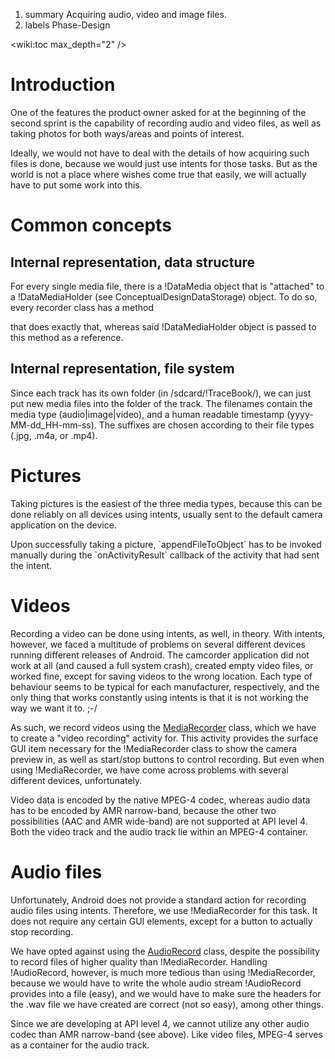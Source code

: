 1.  summary Acquiring audio, video and image files.
2.  labels Phase-Design

<wiki:toc max_depth="2" />

Introduction
============

One of the features the product owner asked for at the beginning of the
second sprint is the capability of recording audio and video files, as
well as taking photos for both ways/areas and points of interest.

Ideally, we would not have to deal with the details of how acquiring
such files is done, because we would just use intents for those tasks.
But as the world is not a place where wishes come true that easily, we
will actually have to put some work into this.

Common concepts
===============

Internal representation, data structure
---------------------------------------

For every single media file, there is a !DataMedia object that is
"attached" to a !DataMediaHolder (see ConceptualDesignDataStorage)
object. To do so, every recorder class has a method

that does exactly that, whereas said !DataMediaHolder object is passed
to this method as a reference.

Internal representation, file system
------------------------------------

Since each track has its own folder (in /sdcard/!TraceBook/), we can
just put new media files into the folder of the track. The filenames
contain the media type (audio|image|video), and a human readable
timestamp (yyyy-MM-dd\_HH-mm-ss). The suffixes are chosen according to
their file types (.jpg, .m4a, or .mp4).

Pictures
========

Taking pictures is the easiest of the three media types, because this
can be done reliably on all devices using intents, usually sent to the
default camera application on the device.

Upon successfully taking a picture, \`appendFileToObject\` has to be
invoked manually during the \`onActivityResult\` callback of the
activity that had sent the intent.

Videos
======

Recording a video can be done using intents, as well, in theory. With
intents, however, we faced a multitude of problems on several different
devices running different releases of Android. The camcorder application
did not work at all (and caused a full system crash), created empty
video files, or worked fine, except for saving videos to the wrong
location. Each type of behaviour seems to be typical for each
manufacturer, respectively, and the only thing that works constantly
using intents is that it is not working the way we want it to. ;-/

As such, we record videos using the
[MediaRecorder](http://developer.android.com/reference/android/media/MediaRecorder.html)
class, which we have to create a "video recording" activity for. This
activity provides the surface GUI item necessary for the !MediaRecorder
class to show the camera preview in, as well as start/stop buttons to
control recording. But even when using !MediaRecorder, we have come
across problems with several different devices, unfortunately.

Video data is encoded by the native MPEG-4 codec, whereas audio data has
to be encoded by AMR narrow-band, because the other two possibilities
(AAC and AMR wide-band) are not supported at API level 4. Both the video
track and the audio track lie within an MPEG-4 container.

Audio files
===========

Unfortunately, Android does not provide a standard action for recording
audio files using intents. Therefore, we use !MediaRecorder for this
task. It does not require any certain GUI elements, except for a button
to actually stop recording.

We have opted against using the
[AudioRecord](http://developer.android.com/reference/android/media/AudioRecord.html)
class, despite the possibility to record files of higher quality than
!MediaRecorder. Handling !AudioRecord, however, is much more tedious
than using !MediaRecorder, because we would have to write the whole
audio stream !AudioRecord provides into a file (easy), and we would have
to make sure the headers for the .wav file we have created are correct
(not so easy), among other things.

Since we are developing at API level 4, we cannot utilize any other
audio codec than AMR narrow-band (see above). Like video files, MPEG-4
serves as a container for the audio track.
